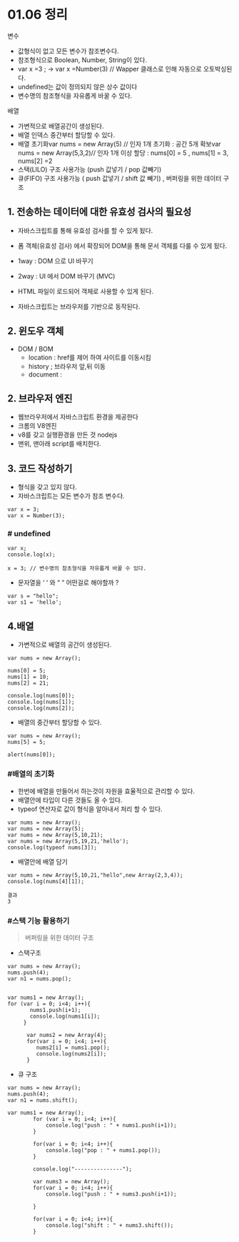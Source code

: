 # 01.06 정리


변수
- 값형식이 없고 모든 변수가 참조변수다.
- 참조형식으로 Boolean, Number, String이 있다.
- var x =3 ; -> var x =Number(3) // Wapper 클래스로 인해 자동으로 오토박싱된다.
- undefined는 값이 정의되지 않은 상수 값이다
- 변수명의 참조형식을 자유롭게 바꿀 수 있다.

배열

- 가변적으로 배열공간이 생성된다.
- 배열 인덱스 중간부터 할당할 수 있다.
- 배열 초기화var nums = new Array(5) // 인자 1개 초기화 : 공간 5개 확보var nums = new Array(5,3,2)// 인자 1개 이상 할당 : nums[0] = 5 , nums[1] = 3, nums[2] =2
- 스택(LILO) 구조 사용가능 (push 값넣기 / pop 값빼기)
- 큐(FIFO) 구조 사용가능 ( push 값넣기 / shift 값 빼기) , 버퍼링을 위한 데이터 구조



## 1. 전송하는 데이터에 대한 유효성 검사의 필요성

- 자바스크립트를 통해 유효성 검사를 할 수 있게 됬다.
- 폼 객체(유효성 검사) 에서 확장되어 DOM을 통해 문서 객체를 다룰 수 있게 됬다.



- 1way : DOM 으로 UI 바꾸기
- 2way : UI 에서 DOM 바꾸기 (MVC)
- HTML 파일이 로드되어 객체로 사용할 수 있게 된다.
- 자바스크립트는 브라우저를 기반으로 동작된다.



## 2. 윈도우 객체

- DOM / BOM
  - location : href를 제어 하여 사이트를 이동시킴
  - history ; 브라우저 앞,뒤 이동
  - document :



## 2. 브라우저 엔진

- 웹브라우저에서 자바스크립트 환경을 제공한다
- 크롬의 V8엔진
- v8를 갖고 실행환경을 만든 것 nodejs
- 맨위, 맨아래 script를 배치한다.



## 3. 코드 작성하기

- 형식을 갖고 있지 않다.
- 자바스크립트는 모든 변수가 참조 변수다.

```
var x = 3;
var x = Number(3);

```

### # undefined

```
var x;
console.log(x);

x = 3; // 변수명의 참초형식을 자유롭게 바꿀 수 있다.

```

- 문자열을 ‘ ‘ 와 “ “ 어떤걸로 해야할까 ?

```
var s = "hello";
var s1 = 'hello';

```

## 4.배열

- 가변적으로 배열의 공간이 생성된다.

```
var nums = new Array();

nums[0] = 5;
nums[1] = 10;
nums[2] = 21;

console.log(nums[0]);
console.log(nums[1]);
console.log(nums[2]);

```

- 배열의 중간부터 할당할 수 있다.

```
var nums = new Array();
nums[5] = 5;

alert(nums[0]);

```

### #배열의 초기화

- 한번에 배열을 만들어서 하는것이 자원을 효율적으로 관리할 수  있다.
- 배열안에 타입이 다른 것들도 올 수 있다.
- typeof 연산자로 값이 형식을 알아내서 처리 할 수 있다.

```
var nums = new Array();
var nums = new Array(5);
var nums = new Array(5,10,21);
var nums = new Array(5,19,21,'hello');
console.log(typeof nums[3]);

```

- 배열안에 배열 담기

```
var nums = new Array(5,10,21,"hello",new Array(2,3,4));
console.log(nums[4][1]);

결과
3

```

### #스택 기능 활용하기

> 버퍼링을 위한 데이터 구조

- 스택구조

```
var nums = new Array();
nums.push(4);
var n1 = nums.pop();


```

```
var nums1 = new Array();
for (var i = 0; i<4; i++){
       nums1.push(i+1);
       console.log(nums1[i]);
     }
       
      var nums2 = new Array(4);
      for(var i = 0; i<4; i++){
         nums2[i] = nums1.pop();
         console.log(nums2[i]); 
      }

```

- 큐 구조

```
var nums = new Array();
nums.push(4);
var n1 = nums.shift();

```

```
var nums1 = new Array();
        for (var i = 0; i<4; i++){
            console.log("push : " + nums1.push(i+1));
        }
 
        for(var i = 0; i<4; i++){
            console.log("pop : " + nums1.pop());
        } 

        console.log("---------------");
        
        var nums3 = new Array();
        for(var i = 0; i<4; i++){
            console.log("push : " + nums3.push(i+1));
          
        }
        
        for(var i = 0; i<4; i++){
            console.log("shift : " + nums3.shift());
        }

